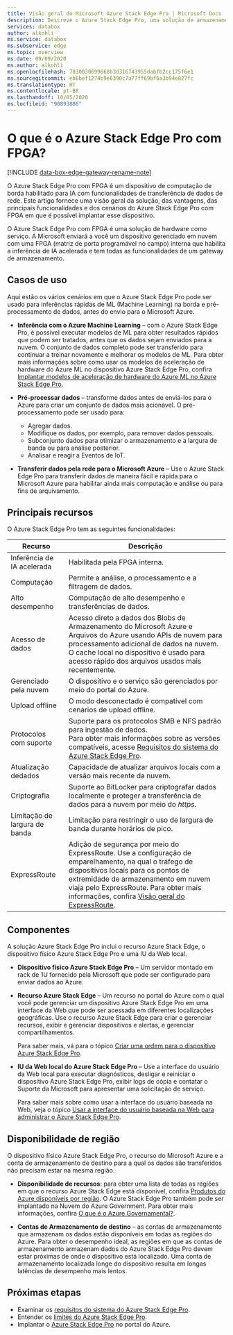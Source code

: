 ```yaml
---
title: Visão geral do Microsoft Azure Stack Edge Pro | Microsoft Docs
description: Descreve o Azure Stack Edge Pro, uma solução de armazenamento que usa um dispositivo físico para transferência baseada em rede para o Microsoft Azure.
services: databox
author: alkohli
ms.service: databox
ms.subservice: edge
ms.topic: overview
ms.date: 09/09/2020
ms.author: alkohli
ms.openlocfilehash: 7030030699668b3d316743955dabfb2cc175f6e1
ms.sourcegitcommit: eb6bef1274b9e6390c7a77ff69bf6a3b94e827fc
ms.translationtype: HT
ms.contentlocale: pt-BR
ms.lasthandoff: 10/05/2020
ms.locfileid: "90893886"
---
```

# <a name="what-is-azure-stack-edge-pro-with-fpga"></a>O que é o Azure Stack Edge Pro com FPGA?

[!INCLUDE [data-box-edge-gateway-rename-note](../../includes/data-box-edge-gateway-rename-note.md)]

O Azure Stack Edge Pro com FPGA é um dispositivo de computação de borda habilitado para IA com funcionalidades de transferência de dados de rede. Este artigo fornece uma visão geral da solução, das vantagens, das principais funcionalidades e dos cenários do Azure Stack Edge Pro com FPGA em que é possível implantar esse dispositivo.

O Azure Stack Edge Pro com FPGA é uma solução de hardware como serviço. A Microsoft enviará a você um dispositivo gerenciado em nuvem com uma FPGA (matriz de porta programável no campo) interna que habilita a inferência de IA acelerada e tem todas as funcionalidades de um gateway de armazenamento. 

## <a name="use-cases"></a>Casos de uso

Aqui estão os vários cenários em que o Azure Stack Edge Pro pode ser usado para inferências rápidas de ML (Machine Learning) na borda e pré-processamento de dados, antes do envio para o Microsoft Azure.

- **Inferência com o Azure Machine Learning** – com o Azure Stack Edge Pro, é possível executar modelos de ML para obter resultados rápidos que podem ser tratados, antes que os dados sejam enviados para a nuvem. O conjunto de dados completo pode ser transferido para continuar a treinar novamente e melhorar os modelos de ML. Para obter mais informações sobre como usar os modelos de aceleração de hardware do Azure ML no dispositivo Azure Stack Edge Pro, confira [Implantar modelos de aceleração de hardware do Azure ML no Azure Stack Edge Pro](https://docs.microsoft.com/azure/machine-learning/how-to-deploy-fpga-web-service#deploy-to-a-local-edge-server).

- **Pré-processar dados** – transforme dados antes de enviá-los para o Azure para criar um conjunto de dados mais acionável. O pré-processamento pode ser usado para: 

    - Agregar dados.
    - Modifique os dados, por exemplo, para remover dados pessoais.
    - Subconjunto dados para otimizar o armazenamento e a largura de banda ou para análise posterior.
    - Analisar e reagir a Eventos de IoT. 

- **Transferir dados pela rede para o Microsoft Azure** – Use o Azure Stack Edge Pro para transferir dados de maneira fácil e rápida para o Microsoft Azure para habilitar ainda mais computação e análise ou para fins de arquivamento. 

## <a name="key-capabilities"></a>Principais recursos

O Azure Stack Edge Pro tem as seguintes funcionalidades:

|Recurso |Descrição  |
|---------|---------|
|Inferência de IA acelerada| Habilitada pela FPGA interna.|
|Computação       |Permite a análise, o processamento e a filtragem de dados.|
|Alto desempenho | Computação de alto desempenho e transferências de dados.|
|Acesso de dados     | Acesso direto a dados dos Blobs de Armazenamento do Microsoft Azure e Arquivos do Azure usando APIs de nuvem para processamento adicional de dados na nuvem. O cache local no dispositivo é usado para acesso rápido dos arquivos usados mais recentemente.|
|Gerenciado pela nuvem     |O dispositivo e o serviço são gerenciados por meio do portal do Azure.  |
|Upload offline     | O modo desconectado é compatível com cenários de upload offline.|
|Protocolos com suporte     | Suporte para os protocolos SMB e NFS padrão para ingestão de dados. <br> Para obter mais informações sobre as versões compatíveis, acesse [Requisitos do sistema do Azure Stack Edge Pro](azure-stack-edge-system-requirements.md).|
|Atualização dedados     | Capacidade de atualizar arquivos locais com a versão mais recente da nuvem.|
|Criptografia    | Suporte ao BitLocker para criptografar dados localmente e proteger a transferência de dados para a nuvem por meio do *https*.|
|Limitação de largura de banda| Limitação para restringir o uso de largura de banda durante horários de pico.|
|ExpressRoute | Adição de segurança por meio do ExpressRoute. Use a configuração de emparelhamento, na qual o tráfego de dispositivos locais para os pontos de extremidade de armazenamento em nuvem viaja pelo ExpressRoute. Para obter mais informações, confira [Visão geral do ExpressRoute](../expressroute/expressroute-introduction.md).

## <a name="components"></a>Componentes

A solução Azure Stack Edge Pro inclui o recurso Azure Stack Edge, o dispositivo físico Azure Stack Edge Pro e uma IU da Web local.

* **Dispositivo físico Azure Stack Edge Pro** – Um servidor montado em rack de 1U fornecido pela Microsoft que pode ser configurado para enviar dados ao Azure.
    
* **Recurso Azure Stack Edge** – Um recurso no portal do Azure com o qual você pode gerenciar um dispositivo Azure Stack Edge Pro em uma interface da Web que pode ser acessada em diferentes localizações geográficas. Use o recurso Azure Stack Edge para criar e gerenciar recursos, exibir e gerenciar dispositivos e alertas, e gerenciar compartilhamentos.  

    <!--![The Azure Stack Edge service in Azure portal](media/data-box-overview/data-box-Edge-service1.png)-->

    Para saber mais, vá para o tópico [Criar uma ordem para o dispositivo Azure Stack Edge Pro](azure-stack-edge-deploy-prep.md#create-a-new-resource).

* **IU da Web local do Azure Stack Edge Pro** – Use a interface do usuário da Web local para executar diagnósticos, desligar e reiniciar o dispositivo Azure Stack Edge Pro, exibir logs de cópia e contatar o Suporte da Microsoft para apresentar uma solicitação de serviço.

    <!--![The Azure Stack Edge Pro local web UI](media/data-box-Edge-overview/data-box-Edge-local-web-ui.png)-->

    Para saber mais sobre como usar a interface do usuário baseada na Web, veja o tópico [Usar a interface do usuário baseada na Web para administrar o Azure Stack Edge Pro](azure-stack-edge-manage-access-power-connectivity-mode.md).

## <a name="region-availability"></a>Disponibilidade de região

O dispositivo físico Azure Stack Edge Pro, o recurso do Microsoft Azure e a conta de armazenamento de destino para a qual os dados são transferidos não precisam estar na mesma região.

- **Disponibilidade de recursos**: para obter uma lista de todas as regiões em que o recurso Azure Stack Edge está disponível, confira [Produtos do Azure disponíveis por região](https://azure.microsoft.com/global-infrastructure/services/?products=databox&regions=all). O Azure Stack Edge Pro também pode ser implantado na Nuvem do Azure Government. Para obter mais informações, confira [O que é o Azure Governamental?](https://docs.microsoft.com/azure/azure-government/documentation-government-welcome).
    
- **Contas de Armazenamento de destino** – as contas de armazenamento que armazenam os dados estão disponíveis em todas as regiões do Azure. Para obter o desempenho ideal, as regiões em que as contas de armazenamento armazenam dados do Azure Stack Edge Pro devem estar próximas de onde o dispositivo está localizado. Uma conta de armazenamento localizada longe do dispositivo resulta em longas latências de desempenho mais lentos.

## <a name="next-steps"></a>Próximas etapas

- Examinar os [requisitos do sistema do Azure Stack Edge Pro](azure-stack-edge-system-requirements.md).
- Entender os [limites do Azure Stack Edge Pro](azure-stack-edge-limits.md).
- Implantar o [Azure Stack Edge Pro](azure-stack-edge-deploy-prep.md) no portal do Azure.

